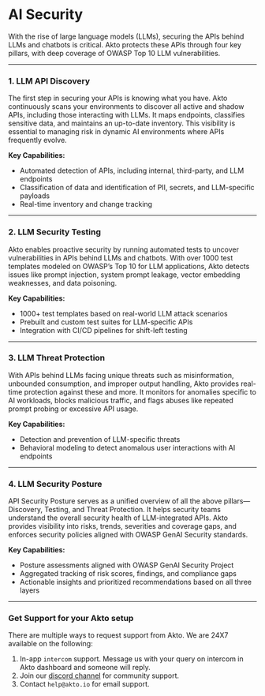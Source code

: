 # AI Security

With the rise of large language models (LLMs), securing the APIs behind LLMs and chatbots is critical. Akto protects these APIs through four key pillars, with deep coverage of OWASP Top 10 LLM vulnerabilities.

***

### **1. LLM API Discovery**

The first step in securing your APIs is knowing what you have. Akto continuously scans your environments to discover all active and shadow APIs, including those interacting with LLMs. It maps endpoints, classifies sensitive data, and maintains an up-to-date inventory. This visibility is essential to managing risk in dynamic AI environments where APIs frequently evolve.

**Key Capabilities:**

* Automated detection of APIs, including internal, third-party, and LLM endpoints
* Classification of data and identification of PII, secrets, and LLM-specific payloads
* Real-time inventory and change tracking

***

### **2. LLM Security Testing**

Akto enables proactive security by running automated tests to uncover vulnerabilities in APIs behind LLMs and chatbots. With over 1000 test templates modeled on OWASP’s Top 10 for LLM applications, Akto detects issues like prompt injection, system prompt leakage, vector embedding weaknesses, and data poisoning.

**Key Capabilities:**

* 1000+ test templates based on real-world LLM attack scenarios
* Prebuilt and custom test suites for LLM-specific APIs
* Integration with CI/CD pipelines for shift-left testing

***

### **3. LLM Threat Protection**

With APIs behind LLMs facing unique threats such as misinformation, unbounded consumption, and improper output handling, Akto provides real-time protection against these and more. It monitors for anomalies specific to AI workloads, blocks malicious traffic, and flags abuses like repeated prompt probing or excessive API usage.

**Key Capabilities:**

* Detection and prevention of LLM-specific threats
* Behavioral modeling to detect anomalous user interactions with AI endpoints

***

### **4. LLM Security Posture**

API Security Posture serves as a unified overview of all the above pillars—Discovery, Testing, and Threat Protection. It helps security teams understand the overall security health of LLM-integrated APIs. Akto provides visibility into risks, trends, severities and coverage gaps, and enforces security policies aligned with OWASP GenAI Security standards.

**Key Capabilities:**

* Posture assessments aligned with OWASP GenAI Security Project
* Aggregated tracking of risk scores, findings, and compliance gaps
* Actionable insights and prioritized recommendations based on all three layers

***

### Get Support for your Akto setup

There are multiple ways to request support from Akto. We are 24X7 available on the following:

1. In-app `intercom` support. Message us with your query on intercom in Akto dashboard and someone will reply.
2. Join our [discord channel](https://www.akto.io/community) for community support.
3. Contact `help@akto.io` for email support.
